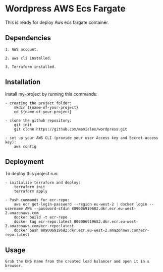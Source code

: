 
# Wordpress AWS Ecs Fargate

This is ready for deploy Aws ecs fargate container.
## Dependencies

    1. AWS account.

    2. aws cli installed.

    3. Terraform installed.
## Installation

Install my-project by running this commands:

```
- creating the project folder:
    mkdir ${name-of-your-project}
    cd ${name-of-your-project}

- clone the github repository:
    git init
    git clone https://github.com/mamialex/wordpress.git

- set up your AWS CLI (provide your user Access key and Secret access key):
    aws config
```
    
## Deployment

To deploy this project run:

```
- initialize terraform and deploy:
    terraform init
    terraform apply

- Push commands for ecr-repo:
    aws ecr get-login-password --region eu-west-2 | docker login --username AWS --password-stdin 809006919682.dkr.ecr.eu-west-2.amazonaws.com
    docker build -t ecr-repo .
    docker tag ecr-repo:latest 809006919682.dkr.ecr.eu-west-2.amazonaws.com/ecr-repo:latest
    docker push 809006919682.dkr.ecr.eu-west-2.amazonaws.com/ecr-repo:latest
```


## Usage

```
Grab the DNS name from the created load balancer and open it in a browser.
```

